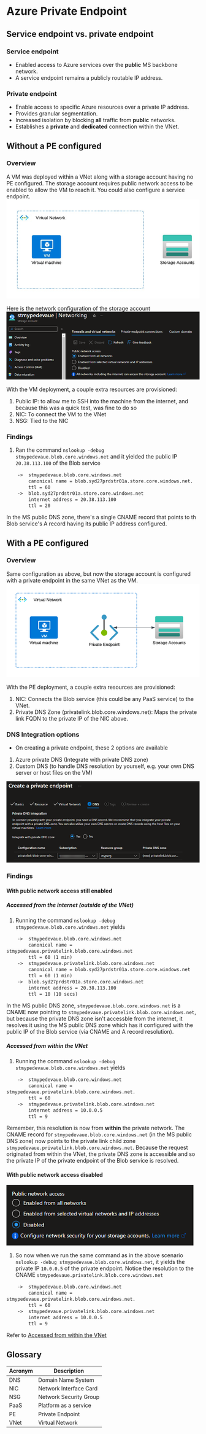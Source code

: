 # Azure Private Endpoint

## Service endpoint vs. private endpoint
### Service endpoint
* Enabled access to Azure services over the **public** MS backbone network.
* A service endpoint remains a publicly routable IP address.

### Private endpoint
* Enable access to specific Azure resources over a private IP address.
* Provides granular segmentation.
* Increased isolation by blocking **all** traffic from **public** networks.
* Establishes a **private** and **dedicated** connection within the VNet.

## Without a PE configured

### Overview
A VM was deployed within a VNet along with a storage account having no PE configured. The storage account requires public network access to be enabled to allow the VM to reach it. You could also configure a service endpoint.
![Without PE](assets/images/without_pe.png)

Here is the network configuration of the storage account
![public network access](assets/images/public_netwok_access.png)

With the VM deployment, a couple extra resources are provisioned:
1.  Public IP: to allow me to SSH into the machine from the internet, and because this was a quick test, was fine to do so
1. NIC: To connect the VM to the VNet
1. NSG: Tied to the NIC

### Findings
1. Ran the command `nslookup -debug stmypedevaue.blob.core.windows.net` and it yielded the public IP `20.38.113.100` of the Blob service
```
    ->  stmypedevaue.blob.core.windows.net
        canonical name = blob.syd27prdstr01a.store.core.windows.net.
        ttl = 60
    ->  blob.syd27prdstr01a.store.core.windows.net
        internet address = 20.38.113.100
        ttl = 20
```

In the MS public DNS zone, there's a single CNAME record that points to th Blob service's A record having its public IP address configured.

## With a PE configured

### Overview
Same configuration as above, but now the storage account is configured with a private endpoint in the same VNet as the VM.
![With PE](assets/images/with_pe.png)

With the PE deployment, a couple extra resources are provisioned:
1. NIC: Connects the Blob service (this could be any PaaS service) to the VNet.
1. Private DNS Zone (privatelink.blob.core.windows.net): Maps the private link FQDN to the private IP of the NIC above.

### DNS Integration options
* On creating a private endpoint, these 2 options are available
1. Azure private DNS (Integrate with private DNS zone)
1. Custom DNS (to handle DNS resolution by yourself, e.g. your own DNS server or host files on the VM)

![Private endpoint DNS options](assets/images/pe_dns_options.png)

### Findings

#### With public network access still enabled
##### Accessed from the internet (outside of the VNet)
1. Running the command `nslookup -debug stmypedevaue.blob.core.windows.net` yields
```
    ->  stmypedevaue.blob.core.windows.net
        canonical name = stmypedevaue.privatelink.blob.core.windows.net
        ttl = 60 (1 min)
    ->  stmypedevaue.privatelink.blob.core.windows.net
        canonical name = blob.syd27prdstr01a.store.core.windows.net
        ttl = 60 (1 min)
    ->  blob.syd27prdstr01a.store.core.windows.net
        internet address = 20.38.113.100
        ttl = 10 (10 secs)
```

In the MS public DNS zone, `stmypedevaue.blob.core.windows.net` is a CNAME now pointing to `stmypedevaue.privatelink.blob.core.windows.net`, but because the private DNS zone isn't accessble from the internet, it resolves it using the MS public DNS zone which has it configured with the public IP of the Blob service (via CNAME and A record resolution).

##### Accessed from within the VNet

1. Running the command `nslookup -debug stmypedevaue.blob.core.windows.net` yields
```
    ->  stmypedevaue.blob.core.windows.net
        canonical name = stmypedevaue.privatelink.blob.core.windows.net.
        ttl = 60
    ->  stmypedevaue.privatelink.blob.core.windows.net
        internet address = 10.0.0.5
        ttl = 9
```

Remember, this resolution is now from **within** the private network. The CNAME record for `stmypedevaue.blob.core.windows.net` (in the MS public DNS zone) now points to the private link child zone `stmypedevaue.privatelink.blob.core.windows.net`. Because the request originated from within the VNet, the private DNS zone is accessible and so the private IP of the private endpoint of the Blob service is resolved.

#### With public network access disabled

![alt text](assets/images/public_network_access_disabled.png)

1. So now when we run the same command as in the above scenario `nslookup -debug stmypedevaue.blob.core.windows.net`, it yields the private IP `10.0.0.5` of the private endpoint. Notice the resolution to the CNAME `stmypedevaue.privatelink.blob.core.windows.net`
```
    ->  stmypedevaue.blob.core.windows.net
        canonical name = stmypedevaue.privatelink.blob.core.windows.net.
        ttl = 60
    ->  stmypedevaue.privatelink.blob.core.windows.net
        internet address = 10.0.0.5
        ttl = 9
```

Refer to [Accessed from within the VNet](#accessed-from-within-the-vnet)

## Glossary

| Acronym | Description | 
| - | - |
| DNS | Domain Name System |
| NIC | Network Interface Card |
| NSG | Network Security Group |
| PaaS | Platform as a service |
| PE | Private Endpoint |
| VNet| Virtual Network |
